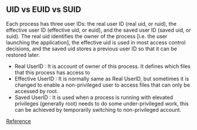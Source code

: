 ## UID vs EUID vs SUID ##

Each process has three user IDs: the real user ID (real uid, or ruid), the effective user ID (effective uid, or euid), and the saved user ID (saved uid, or suid). The real uid identifies the owner of the process [i.e. the user launching the application], the effective uid is used in most access control decisions, and the saved uid stores a previous user ID so that it can be restored later.

* Real UserID : It is account of owner of this process. It defines which files that this process has access to
* Effective UserID : It is normally same as Real UserID, but sometimes it is changed to enable a non-privileged user to access files that can only be accessed by root.
*  Saved UserID : It is used when a process is running with elevated privileges (generally root) needs to do some under-privileged work, this can be achieved by temporarily switching to non-privileged account.

[Reference](https://www.osso.nl/blog/setuid-seteuid-uid-euid/)
